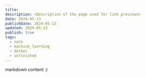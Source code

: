 ```yaml
---
title: 
description: <Description of the page used for link previews>
date: 2024-05-13
publishDate: 2024-05-13
updated: 2024-05-13
publish: true
tags:
  - note
  - machine_learning
  - docker
  - unfinished
---
```

 
markdown content :)
